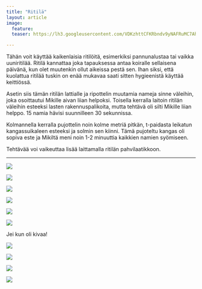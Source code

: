 ```yaml
---
title: "Ritilä"
layout: article
image:
  feature:
  teaser: https://lh3.googleusercontent.com/VDKzhttCFKRbndv9yNAFRuMC7AhJg4bjl7ccAtf-UKU=w245

---
```


Tähän voit käyttää kaikenlaisia ritilöitä, esimerkiksi pannunalustaa tai vaikka uuniritilää. Ritilä kannattaa joka tapauksessa antaa koiralle sellaisena päivänä, kun olet muutenkin ollut aikeissa pestä sen. Ihan siksi, että kuolattua ritilää tuskin on enää mukavaa saati sitten hygieenistä käyttää keittiössä.

Asetin siis tämän ritilän lattialle ja ripottelin muutamia nameja sinne väleihin, joka osoittautui Mikille aivan liian helpoksi. Toisella kerralla laitoin ritilän väleihin esteeksi lasten rakennuspalikoita, mutta tehtävä oli silti Mikille liian helppo. 15 namia hävisi suunnilleen 30 sekunnissa.

Kolmannella kerralla pujottelin noin kolme metriä pitkän, t-paidasta leikatun kangassuikaleen esteeksi ja solmin sen kiinni. Tämä pujoteltu kangas oli sopiva este ja Mikiltä meni noin 1-2 minuuttia kaikkien namien syömiseen.

Tehtävää voi vaikeuttaa lisää laittamalla ritilän pahvilaatikkoon.

---

[![](https://lh3.googleusercontent.com/ymh9uAzjTVZazzuFwwhIicQDeQj2OBFoeWGIa5qn3YQ=w800)](https://lh3.googleusercontent.com/ymh9uAzjTVZazzuFwwhIicQDeQj2OBFoeWGIa5qn3YQ=s0)

[![](https://lh3.googleusercontent.com/PEjTWu2WnGn4rY1m4BwwYJC9cpJXQvLrG7sdz0gEL60=w800)](https://lh3.googleusercontent.com/PEjTWu2WnGn4rY1m4BwwYJC9cpJXQvLrG7sdz0gEL60=s0)

[![](https://lh3.googleusercontent.com/57FEtx_X03Im7u6WvX1nlnCGW6Lu50fQrjmGnVoLhac=w800)](https://lh3.googleusercontent.com/57FEtx_X03Im7u6WvX1nlnCGW6Lu50fQrjmGnVoLhac=s0)

[![](https://lh3.googleusercontent.com/ZAvL0OWc4svIu4p5icQWaTlI-LwK765GlLDVgiKiHZ4=w800)](https://lh3.googleusercontent.com/ZAvL0OWc4svIu4p5icQWaTlI-LwK765GlLDVgiKiHZ4=s0)

[![](https://lh3.googleusercontent.com/5N4gZ1a3BFSCbRE30s_fgDhZUjxrxcyfa-Qr_B3FOI4=w800)](https://lh3.googleusercontent.com/5N4gZ1a3BFSCbRE30s_fgDhZUjxrxcyfa-Qr_B3FOI4=s0)

[![](https://lh3.googleusercontent.com/IwvpfU2_vq5dBekLZr3qo8cIR7Qqomy-U1iBoHB5mh8=w800)](https://lh3.googleusercontent.com/IwvpfU2_vq5dBekLZr3qo8cIR7Qqomy-U1iBoHB5mh8=s0)

Jei kun oli kivaa!

[![](https://lh3.googleusercontent.com/2MuZEnXfn8LUiVP7C4TRGplQwQP2sXATxA3BFbF-8BM=w800)](https://lh3.googleusercontent.com/2MuZEnXfn8LUiVP7C4TRGplQwQP2sXATxA3BFbF-8BM=s0)

[![](https://lh3.googleusercontent.com/ssvFQVqz20WgSWxo6jSxuriQEtfYPg0hIso-SgiXXpw=w800)](https://lh3.googleusercontent.com/ssvFQVqz20WgSWxo6jSxuriQEtfYPg0hIso-SgiXXpw=ws0)

[![](https://lh3.googleusercontent.com/lM3qc1tF2E06iaXFZL37E9ycG6ZupUBgpsm3k6KfecQ=w800)](https://lh3.googleusercontent.com/lM3qc1tF2E06iaXFZL37E9ycG6ZupUBgpsm3k6KfecQ=s0)

[![](https://lh3.googleusercontent.com/Y3fN71vRPKZT1vR4ZNNyupc41tNR4mdW43U0q8B-yJQ=w800)](https://lh3.googleusercontent.com/Y3fN71vRPKZT1vR4ZNNyupc41tNR4mdW43U0q8B-yJQ=s0)
